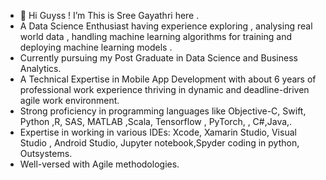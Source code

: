 - 👋 Hi Guyss ! I’m This is Sree Gayathri here .
-  A Data Science Enthusiast having experience exploring , analysing real world data , handling machine learning algorithms for training and deploying machine learning models .
- Currently pursuing my Post Graduate in Data Science and Business Analytics. 
- A Technical Expertise in Mobile App Development with about 6 years of professional work experience 
 thriving in dynamic and deadline-driven agile work environment.
 -  Strong proficiency in programming languages like Objective-C, Swift, Python ,R, SAS, MATLAB ,Scala, Tensorflow , PyTorch, , C#,Java,.
 -   Expertise in working in various IDEs: Xcode, Xamarin Studio, Visual Studio , Android Studio, Jupyter notebook,Spyder coding in python, Outsystems.
 -   Well-versed with Agile methodologies.
<!---
sreegayu23/sreegayu23 is a ✨ special ✨ repository because its `README.md` (this file) appears on your GitHub profile.
You can click the Preview link to take a look at your changes.
--->
